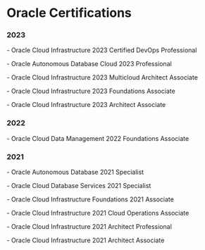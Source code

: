 <h1> Oracle Certifications </h1>

<h3> 2023 </h3>
<p> - Oracle Cloud Infrastructure 2023 Certified DevOps Professional
<p> - Oracle Autonomous Database Cloud 2023 Professional
<p> - Oracle Cloud Infrastructure 2023 Multicloud Architect Associate
<p> - Oracle Cloud Infrastructure 2023 Foundations Associate
<p> - Oracle Cloud Infrastructure 2023 Architect Associate

<h3> 2022 </h3>
<p> - Oracle Cloud Data Management 2022 Foundations Associate

<h3> 2021 </h3>
<p> - Oracle Autonomous Database 2021 Specialist
<p> - Oracle Cloud Database Services 2021 Specialist
<p> - Oracle Cloud Infrastructure Foundations 2021 Associate
<p> - Oracle Cloud Infrastructure 2021 Cloud Operations Associate
<p> - Oracle Cloud Infrastructure 2021 Architect Professional
<p> - Oracle Cloud Infrastructure 2021 Architect Associate
